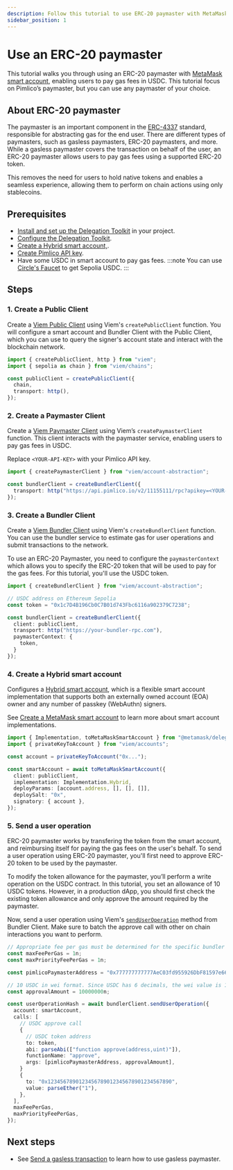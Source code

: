 ```yaml
---
description: Follow this tutorial to use ERC-20 paymaster with MetaMask Smart Accounts.
sidebar_position: 1
---
```


# Use an ERC-20 paymaster

This tutorial walks you through using an ERC-20 paymaster with [MetaMask smart account](../concepts/smart-accounts), 
enabling users to pay gas fees in USDC. This tutorial focus on Pimlico’s paymaster, but you can use any paymaster of your choice.

## About ERC-20 paymaster

The paymaster is an important component in the [ERC-4337](https://eips.ethereum.org/EIPS/eip-4337) standard, responsible for abstracting gas for the end user. 
There are different types of paymasters, such as gasless paymasters, ERC-20 paymasters, and more. While a gasless 
paymaster covers the transaction on behalf of the user, an ERC-20 paymaster allows users to pay gas fees using a 
supported ERC-20 token.

This removes the need for users to hold native tokens and enables a seamless experience, allowing them to perform on 
chain actions using only stablecoins.

## Prerequisites

- [Install and set up the Delegation Toolkit](../get-started/install) in your project.
- [Configure the Delegation Toolkit](../guides/configure).
- [Create a Hybrid smart account,](../guides/smart-accounts/create-smart-account).
- [Create Pimlico API key](https://docs.pimlico.io/guides/create-api-key#create-api-key).
- Have some USDC in smart account to pay gas fees.
  :::note
  You can use [Circle's Faucet](https://faucet.circle.com/) to get Sepolia USDC.
  :::

## Steps

### 1. Create a Public Client

Create a [Viem Public Client](https://viem.sh/docs/clients/public) using Viem's `createPublicClient` function.
You will configure a smart account and Bundler Client with the Public Client, which you can use to query the signer's account state and interact with the blockchain network.

```typescript
import { createPublicClient, http } from "viem";
import { sepolia as chain } from "viem/chains";

const publicClient = createPublicClient({
  chain,
  transport: http(),
});
```

### 2. Create a Paymaster Client

Create a [Viem Paymaster Client](https://viem.sh/account-abstraction/clients/paymaster)
using Viem’s `createPaymasterClient` function. This client interacts with the paymaster service, enabling users to pay gas fees in USDC.

Replace `<YOUR-API-KEY>` with your Pimlico API key.

```typescript
import { createPaymasterClient } from "viem/account-abstraction";

const bundlerClient = createBundlerClient({
  transport: http("https://api.pimlico.io/v2/11155111/rpc?apikey=<YOUR-API-KEY>"),
});
```

### 3. Create a Bundler Client

Create a [Viem Bundler Client](https://viem.sh/account-abstraction/clients/bundler) using Viem's `createBundlerClient` function. You can use the bundler service to estimate gas for user operations and submit transactions to the network.

To use an ERC-20 Paymaster, you need to configure the `paymasterContext` which allows you to specify the ERC-20 token that will be used to pay for the gas fees. For this tutorial, you'll use the USDC token. 

```typescript
import { createBundlerClient } from "viem/account-abstraction";

// USDC address on Ethereum Sepolia
const token = "0x1c7D4B196Cb0C7B01d743Fbc6116a902379C7238";

const bundlerClient = createBundlerClient({
  client: publicClient,
  transport: http("https://your-bundler-rpc.com"),
  paymasterContext: {
    token,
  }
});
```


### 4. Create a Hybrid smart account

Configures a [Hybrid smart account](../guides/smart-accounts/create-smart-account.md#create-a-hybrid-smart-account), which is a flexible smart account implementation 
that supports both an externally owned account (EOA) owner and any number of passkey (WebAuthn) signers.

See [Create a MetaMask smart account](../guides/smart-accounts/create-smart-account) to learn more about smart account implementations.

```typescript
import { Implementation, toMetaMaskSmartAccount } from "@metamask/delegation-toolkit";
import { privateKeyToAccount } from "viem/accounts";

const account = privateKeyToAccount("0x...");

const smartAccount = await toMetaMaskSmartAccount({
  client: publicClient,
  implementation: Implementation.Hybrid,
  deployParams: [account.address, [], [], []],
  deploySalt: "0x",
  signatory: { account },
});
```

### 5. Send a user operation

ERC-20 paymaster works by transfering the token from the smart account, and reimbursing itself for paying the gas fees 
on the user's behalf. To send a user operation using ERC-20 paymaster, you'll first need to approve ERC-20 token to be 
used by the paymaster. 

To modify the token allowance for the paymaster, you’ll perform a write operation on the USDC contract. In this tutorial, you set an allowance of 10 USDC tokens. However, in a production dApp, you should first check the existing token allowance and only approve the amount required by the paymaster. 

Now, send a user operation using Viem's [`sendUserOperation`](https://viem.sh/account-abstraction/actions/bundler/sendUserOperation) method from Bundler Client. Make sure to batch the approve call with other on chain interactions you want to perform.

```typescript
// Appropriate fee per gas must be determined for the specific bundler being used.
const maxFeePerGas = 1n;
const maxPriorityFeePerGas = 1n;

const pimlicoPaymasterAddress = "0x777777777777AeC03fd955926DbF81597e66834C";

// 10 USDC in wei format. Since USDC has 6 decimals, the wei value is 10 * 10^6
const approvalAmount = 10000000n;

const userOperationHash = await bundlerClient.sendUserOperation({
  account: smartAccount,
  calls: [
    // USDC approve call
    {
      // USDC token address
      to: token,
      abi: parseAbi(["function approve(address,uint)"]),
      functionName: "approve",
      args: [pimlicoPaymasterAddress, approvalAmount],
    }
    {
      to: "0x1234567890123456789012345678901234567890",
      value: parseEther("1"),
    },
  ],
  maxFeePerGas,
  maxPriorityFeePerGas,
});
```

## Next steps

- See [Send a gasless transaction](../guides/smart-accounts/send-gasless-transaction.md) to learn how to use gasless paymaster.